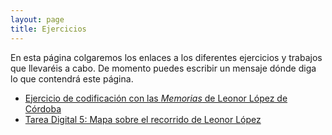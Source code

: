 ```yaml
---
layout: page
title: Ejercicios
---
```


En esta página colgaremos los enlaces a los diferentes ejercicios y trabajos que llevaréis a cabo. De momento puedes escribir un mensaje dónde diga lo que contendrá este página. 

- [Ejercicio de codificación con las *Memorias* de Leonor López de Córdoba](https://miladvh.github.io/ejecericios/llc.html)
- [Tarea Digital 5: Mapa sobre el recorrido de Leonor López](https://miladvh.github.io/ejercicios/mapa.html)
